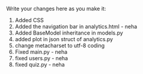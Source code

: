 Write your changes here as you make it:

1. Added CSS
2. Added the navigation bar in analytics.html - neha
3. Added BaseModel inheritance in models.py
4. added plot in json struct of analytics.py
5. change metacharset to utf-8 coding
6. Fixed main.py - neha
7. fixed users.py - neha
8. fixed quiz.py - neha
